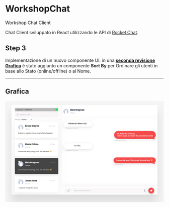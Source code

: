 # WorkshopChat


Workshop Chat Client

Chat Client sviluppato in React utilizzando le API di [Rocket.Chat](https://rocket.chat/).

## Step 3

Implementazione di un nuovo componente UI: in una [**seconda revisione Grafica**](#grafica) è stato aggiunto un componente **Sort By** per Ordinare gli utenti in base allo Stato (online/offline) o al Nome.

---

## Grafica

![Step 1](/assets/Chat_2.jpg)